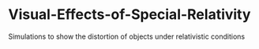 # Visual-Effects-of-Special-Relativity
Simulations to show the distortion of objects under relativistic conditions
